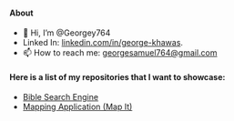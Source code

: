 #### About
- 👋 Hi, I’m @Georgey764
- Linked In: [linkedin.com/in/george-khawas](https://www.linkedin.com/in/george-khawas/).
- 📫 How to reach me: georgesamuel764@gmail.com
  
#### Here is a list of my repositories that I want to showcase:
- [Bible Search Engine](https://github.com/Georgey764/Bible-Search-Engine)
- [Mapping Application (Map It)](https://github.com/Georgey764/MapIt)



<!---
Georgey764/Georgey764 is a ✨ special ✨ repository because its `README.md` (this file) appears on your GitHub profile.
You can click the Preview link to take a look at your changes.
--->
